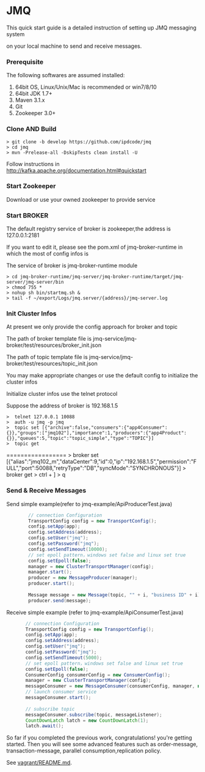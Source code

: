 JMQ
=================
This quick start guide is a detailed instruction of setting up JMQ messaging system 

on your local machine to send and receive messages.

### Prerequisite ###
The following softwares are assumed installed:
  1. 64bit OS, Linux/Unix/Mac is recommended or win7/8/10
  2. 64bit JDK 1.7+
  3. Maven 3.1.x
  4. Git
  5. Zookeeper 3.0+

### Clone AND Build ###

    > git clone -b develop https://github.com/ipdcode/jmq
    > cd jmq
    > mvn -Prelease-all -DskipTests clean install -U

Follow instructions in http://kafka.apache.org/documentation.html#quickstart

### Start Zookeeper ###
Download or use your owned zookeeper to provide service

### Start BROKER ###
The default registry service of broker is zookeeper,the address is 127.0.0.1:2181

If you want to edit it, please see the pom.xml of jmq-broker-runtime in which the most of config infos is

The service of broker is jmq-broker-runtime module

    > cd jmq-broker-runtime/jmq-server/jmq-broker-runtime/target/jmq-server/jmq-server/bin
    > chmod 755 *
    > nohup sh bin/startmq.sh &
    > tail -f ~/export/Logs/jmq.server/{address}/jmq-server.log

### Init Cluster Infos ###
At present we only provide the config approach for broker and topic

The path of broker template file is jmq-service/jmq-broker/test/resources/broker_init.json

The path of topic template file is jmq-service/jmq-broker/test/resources/topic_init.json

You may make appropriate changes or use the default config to initialize the cluster infos

Initialize cluster infos use the telnet protocol

Suppose the address of broker is 192.168.1.5

    >  telnet 127.0.0.1 10088
    >  auth -u jmq -p jmq
    >  topic set [{"archive":false,"consumers":{"app4Consumer":{}},"groups":["jmq102"],"importance":1,"producers":{"app4Product":{}},"queues":5,"topic":"topic_simple","type":"TOPIC"}]
    >  topic get 
    
=================
    > broker set [{"alias":"jmq102_m","dataCenter":9,"id":0,"ip":"192.168.1.5","permission":"FULL","port":50088,"retryType":"DB","syncMode":"SYNCHRONOUS"}]
    > broker get
    > ctrl + ]
    > q

### Send & Receive Messages ###

Send simple example(refer to jmq-example/ApiProducerTest.java)

```java
        // connection Configuration
        TransportConfig config = new TransportConfig();
        config.setApp(app);
        config.setAddress(address);
        config.setUser("jmq");
        config.setPassword("jmq");
        config.setSendTimeout(10000);
        // set epoll pattern，windows set false and linux set true
        config.setEpoll(false);
        manager = new ClusterTransportManager(config);
        manager.start();
        producer = new MessageProducer(manager);
        producer.start();
        
        Message message = new Message(topic, "" + i, "business ID" + i);
        producer.send(message);
```

Receive simple example (refer to jmq-example/ApiConsumerTest.java)

```java
       // connection Configuration
       TransportConfig config = new TransportConfig();
       config.setApp(app);
       config.setAddress(address);
       config.setUser("jmq");
       config.setPassword("jmq");
       config.setSendTimeout(5000);
       // set epoll pattern，windows set false and linux set true
       config.setEpoll(false);
       ConsumerConfig consumerConfig = new ConsumerConfig();
       manager = new ClusterTransportManager(config);
       messageConsumer = new MessageConsumer(consumerConfig, manager, null);
       // launch consumer service
       messageConsumer.start();
       
       // subscribe topic 
       messageConsumer.subscribe(topic, messageListener);
       CountDownLatch latch = new CountDownLatch(1);
       latch.await();
```
    
So far if you completed the previous work, congratulations! you're getting started.
Then you will see some advanced features such as order-message, transaction-message, parallel consumption,replication policy.

See [vagrant/README.md](vagrant/README.md).
